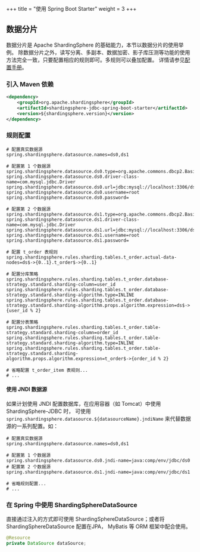 +++
title = "使用 Spring Boot Starter"
weight = 3
+++

## 数据分片

数据分片是 Apache ShardingSphere 的基础能力，本节以数据分片的使用举例。
除数据分片之外，读写分离、多副本、数据加密、影子库压测等功能的使用方法完全一致，只要配置相应的规则即可。多规则可以叠加配置。
详情请参见[配置手册](/cn/user-manual/shardingsphere-jdbc/configuration/config-spring-boot/)。

### 引入 Maven 依赖

```xml
<dependency>
    <groupId>org.apache.shardingsphere</groupId>
    <artifactId>shardingsphere-jdbc-spring-boot-starter</artifactId>
    <version>${shardingsphere.version}</version>
</dependency>
```

### 规则配置

```properties
# 配置真实数据源
spring.shardingsphere.datasource.names=ds0,ds1

# 配置第 1 个数据源
spring.shardingsphere.datasource.ds0.type=org.apache.commons.dbcp2.BasicDataSource
spring.shardingsphere.datasource.ds0.driver-class-name=com.mysql.jdbc.Driver
spring.shardingsphere.datasource.ds0.url=jdbc:mysql://localhost:3306/ds0
spring.shardingsphere.datasource.ds0.username=root
spring.shardingsphere.datasource.ds0.password=

# 配置第 2 个数据源
spring.shardingsphere.datasource.ds1.type=org.apache.commons.dbcp2.BasicDataSource
spring.shardingsphere.datasource.ds1.driver-class-name=com.mysql.jdbc.Driver
spring.shardingsphere.datasource.ds1.url=jdbc:mysql://localhost:3306/ds1
spring.shardingsphere.datasource.ds1.username=root
spring.shardingsphere.datasource.ds1.password=

# 配置 t_order 表规则
spring.shardingsphere.rules.sharding.tables.t_order.actual-data-nodes=ds$->{0..1}.t_order$->{0..1}

# 配置分库策略
spring.shardingsphere.rules.sharding.tables.t_order.database-strategy.standard.sharding-column=user_id
spring.shardingsphere.rules.sharding.tables.t_order.database-strategy.standard.sharding-algorithm.type=INLINE
spring.shardingsphere.rules.sharding.tables.t_order.database-strategy.standard.sharding-algorithm.props.algorithm.expression=ds$->{user_id % 2}

# 配置分表策略
spring.shardingsphere.rules.sharding.tables.t_order.table-strategy.standard.sharding-column=order_id
spring.shardingsphere.rules.sharding.tables.t_order.table-strategy.standard.sharding-algorithm.type=INLINE
spring.shardingsphere.rules.sharding.tables.t_order.table-strategy.standard.sharding-algorithm.props.algorithm.expression=t_order$->{order_id % 2}

# 省略配置 t_order_item 表规则...
# ...

```

#### 使用 JNDI 数据源

如果计划使用 JNDI 配置数据库，在应用容器（如 Tomcat）中使用 ShardingSphere-JDBC 时，
可使用 `spring.shardingsphere.datasource.${datasourceName}.jndiName` 来代替数据源的一系列配置。如：

```properties
# 配置真实数据源
spring.shardingsphere.datasource.names=ds0,ds1

# 配置第 1 个数据源
spring.shardingsphere.datasource.ds0.jndi-name=java:comp/env/jdbc/ds0
# 配置第 2 个数据源
spring.shardingsphere.datasource.ds1.jndi-name=java:comp/env/jdbc/ds1

# 省略规则配置...
# ...
```

### 在 Spring 中使用 ShardingSphereDataSource

直接通过注入的方式即可使用 ShardingSphereDataSource；或者将 ShardingSphereDataSource 配置在JPA， MyBatis 等 ORM 框架中配合使用。

```java
@Resource
private DataSource dataSource;
```
